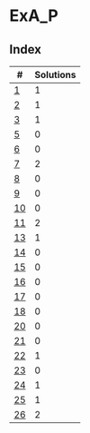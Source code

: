 # ExA_P

## Index

| #             | Solutions |
| ------------- | --------- |
| [1](1.md)     | 1         |
| [2](2.md)     | 1         |
| [3](3.md)     | 1         |
| [5](5.md)     | 0         |
| [6](6.md)     | 0         |
| [7](7.md)     | 2         |
| [8](8.md)     | 0         |
| [9](9.md)     | 0         |
| [10](10.md)   | 0         |
| [11](11.md)   | 2         |
| [13](13.md)   | 1         |
| [14](14.md)   | 0         |
| [15](15.md)   | 0         |
| [16](16.md)   | 0         |
| [17](17.md)   | 0         |
| [18](18.md)   | 0         |
| [20](20.md)   | 0         |
| [21](21.md)   | 0         |
| [22](22.md)   | 1         |
| [23](23.md)   | 0         |
| [24](24.md)   | 1         |
| [25](25.md)   | 1         |
| [26](26.md)   | 2         |
